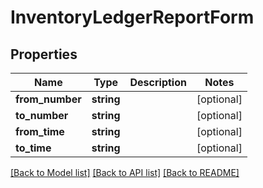 # InventoryLedgerReportForm

## Properties
Name | Type | Description | Notes
------------ | ------------- | ------------- | -------------
**from_number** | **string** |  | [optional] 
**to_number** | **string** |  | [optional] 
**from_time** | **string** |  | [optional] 
**to_time** | **string** |  | [optional] 

[[Back to Model list]](../README.md#documentation-for-models) [[Back to API list]](../README.md#documentation-for-api-endpoints) [[Back to README]](../README.md)


